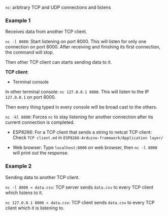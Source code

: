 ``nc``: arbitrary TCP and UDP connections and listens

### Example 1 

Receives data from another TCP client.

``nc -l 8000``: Start listening on port 8000. This will listen for only one connection on port 8000. After receiving and finishing its first connection, the command will stop.

Then other TCP client can starts sending data to it.

**TCP client**:

* Terminal console

In other terminal console: ``nc 127.0.0.1 8000``. This will listen to the IP ``127.0.0.1`` on port 8000. 

Then every thing typed in every console will be broad cast to the others.

``nc -kl 8000``: Forces ``nc`` to stay listening for another connection after its current connection is completed.

* ESP8266: For a TCP client that sends a string to netcat TCP client: Check ``TCP client.md`` in ``ESP8266-Arduino-framework/Application layer/``

* Web browser: Type ``localhost:8000`` on web browser, then ``nc -l 8000`` will print out the response.

### Example 2

Sending data to another TCP client.

``nc -l 8000 < data.csv``: TCP server sends ``data.csv`` to every TCP client which listens to it.

``nc 127.0.0.1 8000 < data.csv``: TCP client sends ``data.csv`` to every TCP client which it is listening to.